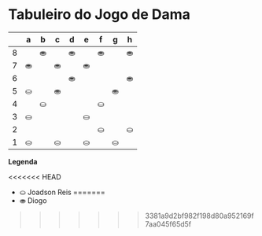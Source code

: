 # Tabuleiro do Jogo de Dama

|   | a | b | c | d | e | f | g | h |
|---|---|---|---|---|---|---|---|---|
| 8 |   | ⛂ |   | ⛂ |   | ⛂ |   | ⛂ |
| 7 | ⛂ |   | ⛂ |   | ⛂ |   |  |   |
| 6 |   |  |   | ⛂ |   |  |   | ⛂ |
| 5 | ⛀ |   |  ⛂ |   |   |   |  ⛂ |   |
| 4 |   | ⛀ |   |   |   | ⛀ |   |   |
| 3 | ⛀  |   |   |   | ⛀ |   |  |   |
| 2 |   |   |   |  |   | ⛀ |   | ⛀ |
| 1 | ⛀ |   | ⛀ |   | ⛀ |   | ⛀ |   |

**Legenda**

<<<<<<< HEAD
- ⛀ Joadson Reis
=======
- ⛂ Diogo
>>>>>>> 3381a9d2bf982f198d80a952169f7aa045f65d5f
